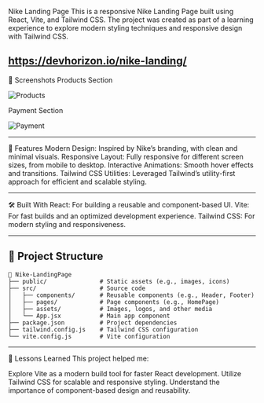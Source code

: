 Nike Landing Page
This is a responsive Nike Landing Page built using React, Vite, and Tailwind CSS. The project was created as part of a learning experience to explore modern styling techniques and responsive design with Tailwind CSS.


https://devhorizon.io/nike-landing/
---

📸 Screenshots
Products Section

![Products](https://github.com/user-attachments/assets/8975e535-a682-4e00-b95f-3fe1f613303e)


Payment Section

![Payment](https://github.com/user-attachments/assets/7a0cb751-c810-4cc1-91c3-bea35bbfa914)

---

🚀 Features
Modern Design: Inspired by Nike’s branding, with clean and minimal visuals.
Responsive Layout: Fully responsive for different screen sizes, from mobile to desktop.
Interactive Animations: Smooth hover effects and transitions.
Tailwind CSS Utilities: Leveraged Tailwind’s utility-first approach for efficient and scalable styling.

---

🛠️ Built With
React: For building a reusable and component-based UI.
Vite: For fast builds and an optimized development experience.
Tailwind CSS: For modern styling and responsiveness.

---

## 📂 Project Structure

```plaintext
📂 Nike-LandingPage
├── public/               # Static assets (e.g., images, icons)
├── src/                  # Source code
│   ├── components/       # Reusable components (e.g., Header, Footer)
│   ├── pages/            # Page components (e.g., HomePage)
│   ├── assets/           # Images, logos, and other media
│   └── App.jsx           # Main app component
├── package.json          # Project dependencies
├── tailwind.config.js    # Tailwind CSS configuration
└── vite.config.js        # Vite configuration
```

---

🧩 Lessons Learned
This project helped me:

Explore Vite as a modern build tool for faster React development.
Utilize Tailwind CSS for scalable and responsive styling.
Understand the importance of component-based design and reusability.




